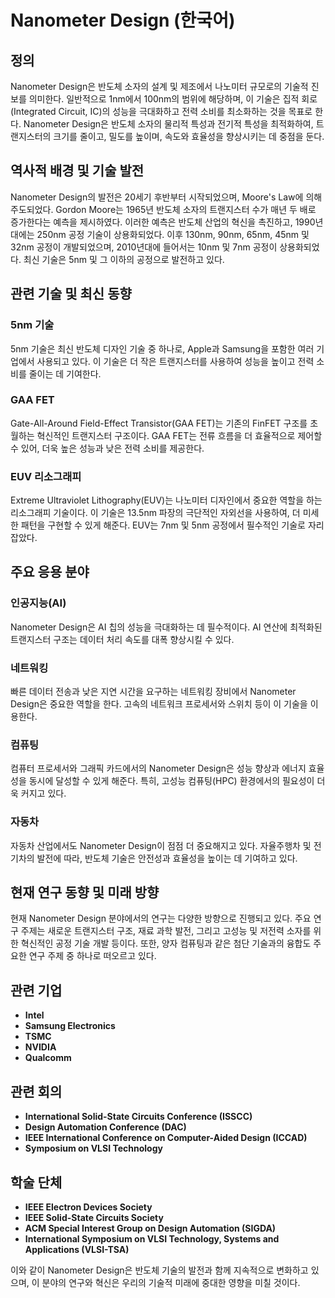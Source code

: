 # Nanometer Design (한국어)

## 정의
Nanometer Design은 반도체 소자의 설계 및 제조에서 나노미터 규모로의 기술적 진보를 의미한다. 일반적으로 1nm에서 100nm의 범위에 해당하며, 이 기술은 집적 회로(Integrated Circuit, IC)의 성능을 극대화하고 전력 소비를 최소화하는 것을 목표로 한다. Nanometer Design은 반도체 소자의 물리적 특성과 전기적 특성을 최적화하여, 트랜지스터의 크기를 줄이고, 밀도를 높이며, 속도와 효율성을 향상시키는 데 중점을 둔다.

## 역사적 배경 및 기술 발전
Nanometer Design의 발전은 20세기 후반부터 시작되었으며, Moore's Law에 의해 주도되었다. Gordon Moore는 1965년 반도체 소자의 트랜지스터 수가 매년 두 배로 증가한다는 예측을 제시하였다. 이러한 예측은 반도체 산업의 혁신을 촉진하고, 1990년대에는 250nm 공정 기술이 상용화되었다. 이후 130nm, 90nm, 65nm, 45nm 및 32nm 공정이 개발되었으며, 2010년대에 들어서는 10nm 및 7nm 공정이 상용화되었다. 최신 기술은 5nm 및 그 이하의 공정으로 발전하고 있다.

## 관련 기술 및 최신 동향

### 5nm 기술
5nm 기술은 최신 반도체 디자인 기술 중 하나로, Apple과 Samsung을 포함한 여러 기업에서 사용되고 있다. 이 기술은 더 작은 트랜지스터를 사용하여 성능을 높이고 전력 소비를 줄이는 데 기여한다.

### GAA FET
Gate-All-Around Field-Effect Transistor(GAA FET)는 기존의 FinFET 구조를 초월하는 혁신적인 트랜지스터 구조이다. GAA FET는 전류 흐름을 더 효율적으로 제어할 수 있어, 더욱 높은 성능과 낮은 전력 소비를 제공한다.

### EUV 리소그래피
Extreme Ultraviolet Lithography(EUV)는 나노미터 디자인에서 중요한 역할을 하는 리소그래피 기술이다. 이 기술은 13.5nm 파장의 극단적인 자외선을 사용하여, 더 미세한 패턴을 구현할 수 있게 해준다. EUV는 7nm 및 5nm 공정에서 필수적인 기술로 자리 잡았다.

## 주요 응용 분야

### 인공지능(AI)
Nanometer Design은 AI 칩의 성능을 극대화하는 데 필수적이다. AI 연산에 최적화된 트랜지스터 구조는 데이터 처리 속도를 대폭 향상시킬 수 있다.

### 네트워킹
빠른 데이터 전송과 낮은 지연 시간을 요구하는 네트워킹 장비에서 Nanometer Design은 중요한 역할을 한다. 고속의 네트워크 프로세서와 스위치 등이 이 기술을 이용한다.

### 컴퓨팅
컴퓨터 프로세서와 그래픽 카드에서의 Nanometer Design은 성능 향상과 에너지 효율성을 동시에 달성할 수 있게 해준다. 특히, 고성능 컴퓨팅(HPC) 환경에서의 필요성이 더욱 커지고 있다.

### 자동차
자동차 산업에서도 Nanometer Design이 점점 더 중요해지고 있다. 자율주행차 및 전기차의 발전에 따라, 반도체 기술은 안전성과 효율성을 높이는 데 기여하고 있다.

## 현재 연구 동향 및 미래 방향
현재 Nanometer Design 분야에서의 연구는 다양한 방향으로 진행되고 있다. 주요 연구 주제는 새로운 트랜지스터 구조, 재료 과학 발전, 그리고 고성능 및 저전력 소자를 위한 혁신적인 공정 기술 개발 등이다. 또한, 양자 컴퓨팅과 같은 첨단 기술과의 융합도 주요한 연구 주제 중 하나로 떠오르고 있다.

## 관련 기업
- **Intel**
- **Samsung Electronics**
- **TSMC**
- **NVIDIA**
- **Qualcomm**

## 관련 회의
- **International Solid-State Circuits Conference (ISSCC)**
- **Design Automation Conference (DAC)**
- **IEEE International Conference on Computer-Aided Design (ICCAD)**
- **Symposium on VLSI Technology**

## 학술 단체
- **IEEE Electron Devices Society**
- **IEEE Solid-State Circuits Society**
- **ACM Special Interest Group on Design Automation (SIGDA)**
- **International Symposium on VLSI Technology, Systems and Applications (VLSI-TSA)**

이와 같이 Nanometer Design은 반도체 기술의 발전과 함께 지속적으로 변화하고 있으며, 이 분야의 연구와 혁신은 우리의 기술적 미래에 중대한 영향을 미칠 것이다.